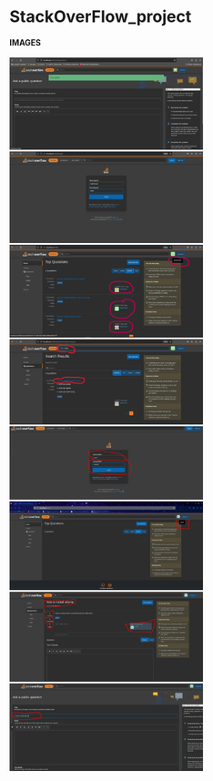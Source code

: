 # StackOverFlow_project

#### IMAGES

<img src="./demo/images/1.png" width=340px /><img src="./demo/images/2.png" width=340px />
<img src="./demo/images/3.png" width=340px /><img src="./demo/images/4.png" width=340px />
<img src="./demo/images/5.png" width=340px /><img src="./demo/images/6.png" width=340px />
<img src="./demo/images/7.png" width=340px /><img src="./demo/images/8.png" width=340px />
